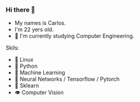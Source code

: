### Hi there 👋

- My names is Carlos.
- I'm 22 yers old.
- 🌱 I'm currently studying Computer Engineering.

Skils:
- 🐧 Linux
- 🐍 Python
- 🤖 Machine Learning
- 🧠 Neural Networks / Tensorflow / Pytorch
- 🌲 Sklearn
- 👁 Computer Vision

<!--
**carlsec/carlsec** is a ✨ _special_ ✨ repository because its `README.md` (this file) appears on your GitHub profile.

Here are some ideas to get you started:

- 🔭 I’m currently working on ...
- 🌱 I’m currently learning ...
- 👯 I’m looking to collaborate on ...
- 🤔 I’m looking for help with ...
- 💬 Ask me about ...
- 📫 How to reach me: ...
- 😄 Pronouns: ...
- ⚡ Fun fact: ...
-->
